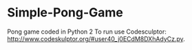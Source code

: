 # Simple-Pong-Game
Pong game coded in Python 2
To run use Codesculptor: http://www.codeskulptor.org/#user40_j0ECdM8DXhAdyCz.py.
